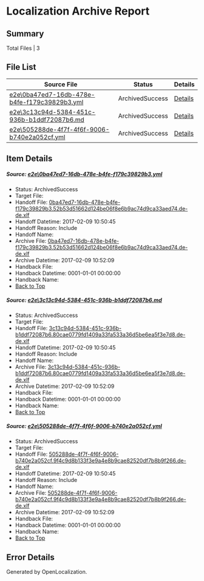 # <a name='report-top'></a> Localization Archive Report

## Summary
 Total Files | 3

## File List
 Source File | Status | Details 
 ----------- | ------ | ------- 
 [e2e\0ba47ed7-16db-478e-b4fe-f179c39829b3.yml](https://github.com/OpenLocalizationTestOrg/ol-test0/blob/1fd0f1710ff97336acd3d89ade47976ff62a37df/e2e/0ba47ed7-16db-478e-b4fe-f179c39829b3.yml) | ArchivedSuccess | [Details](#5620d03b4ee4f95943b9d459ce812e36d170ebcd1)
 [e2e\3c13c94d-5384-451c-936b-b1ddf72087b6.md](https://github.com/OpenLocalizationTestOrg/ol-test0/blob/1fd0f1710ff97336acd3d89ade47976ff62a37df/e2e/3c13c94d-5384-451c-936b-b1ddf72087b6.md) | ArchivedSuccess | [Details](#757c53a9b6da17303ca8cef06212e77ff9f4a3a72)
 [e2e\505288de-4f7f-4f6f-9006-b740e2a052cf.yml](https://github.com/OpenLocalizationTestOrg/ol-test0/blob/1fd0f1710ff97336acd3d89ade47976ff62a37df/e2e/505288de-4f7f-4f6f-9006-b740e2a052cf.yml) | ArchivedSuccess | [Details](#04bd3a88e9cde4547ea090f8be00e722ff2743343)

## Item Details
##### <a name='5620d03b4ee4f95943b9d459ce812e36d170ebcd1'></a> Source: [e2e\0ba47ed7-16db-478e-b4fe-f179c39829b3.yml](https://github.com/OpenLocalizationTestOrg/ol-test0/blob/1fd0f1710ff97336acd3d89ade47976ff62a37df/e2e/0ba47ed7-16db-478e-b4fe-f179c39829b3.yml)
* Status: ArchivedSuccess
* Target File: 
* Handoff File: [0ba47ed7-16db-478e-b4fe-f179c39829b3.52b53d51662d124be06f8e6b9ac74d9ca33aed74.de-de.xlf](https://github.com/OpenLocalizationTestOrg/ol-test0-handoff/blob/b7339fc47e95ff6d403e25dd6cec52a0d5268845/ol-handoff/OpenLocalizationTestOrg/ol-test0-dede/shujia/ht/0ba47ed7-16db-478e-b4fe-f179c39829b3.52b53d51662d124be06f8e6b9ac74d9ca33aed74.de-de.xlf)
* Handoff Datetime: 2017-02-09 10:50:45
* Handoff Reason: Include
* Handoff Name: 
* Archive File: [0ba47ed7-16db-478e-b4fe-f179c39829b3.52b53d51662d124be06f8e6b9ac74d9ca33aed74.de-de.xlf](https://github.com/OpenLocalizationTestOrg/ol-test0-handoff/blob/74182aeeb41243c189c2a49fca3fc794bb1e20b6/ol-archive/OpenLocalizationTestOrg/ol-test0-dede/shujia/ht/0ba47ed7-16db-478e-b4fe-f179c39829b3.52b53d51662d124be06f8e6b9ac74d9ca33aed74.de-de.xlf)
* Archive Datetime: 2017-02-09 10:52:09
* Handback File: 
* Handback Datetime: 0001-01-01 00:00:00
* Handback Name: 
* [Back to Top](#report-top)

##### <a name='757c53a9b6da17303ca8cef06212e77ff9f4a3a72'></a> Source: [e2e\3c13c94d-5384-451c-936b-b1ddf72087b6.md](https://github.com/OpenLocalizationTestOrg/ol-test0/blob/1fd0f1710ff97336acd3d89ade47976ff62a37df/e2e/3c13c94d-5384-451c-936b-b1ddf72087b6.md)
* Status: ArchivedSuccess
* Target File: 
* Handoff File: [3c13c94d-5384-451c-936b-b1ddf72087b6.80cae0779fd1409a33fa533a36d5be6ea5f3e7d8.de-de.xlf](https://github.com/OpenLocalizationTestOrg/ol-test0-handoff/blob/b7339fc47e95ff6d403e25dd6cec52a0d5268845/ol-handoff/OpenLocalizationTestOrg/ol-test0-dede/shujia/ht/3c13c94d-5384-451c-936b-b1ddf72087b6.80cae0779fd1409a33fa533a36d5be6ea5f3e7d8.de-de.xlf)
* Handoff Datetime: 2017-02-09 10:50:45
* Handoff Reason: Include
* Handoff Name: 
* Archive File: [3c13c94d-5384-451c-936b-b1ddf72087b6.80cae0779fd1409a33fa533a36d5be6ea5f3e7d8.de-de.xlf](https://github.com/OpenLocalizationTestOrg/ol-test0-handoff/blob/74182aeeb41243c189c2a49fca3fc794bb1e20b6/ol-archive/OpenLocalizationTestOrg/ol-test0-dede/shujia/ht/3c13c94d-5384-451c-936b-b1ddf72087b6.80cae0779fd1409a33fa533a36d5be6ea5f3e7d8.de-de.xlf)
* Archive Datetime: 2017-02-09 10:52:09
* Handback File: 
* Handback Datetime: 0001-01-01 00:00:00
* Handback Name: 
* [Back to Top](#report-top)

##### <a name='04bd3a88e9cde4547ea090f8be00e722ff2743343'></a> Source: [e2e\505288de-4f7f-4f6f-9006-b740e2a052cf.yml](https://github.com/OpenLocalizationTestOrg/ol-test0/blob/1fd0f1710ff97336acd3d89ade47976ff62a37df/e2e/505288de-4f7f-4f6f-9006-b740e2a052cf.yml)
* Status: ArchivedSuccess
* Target File: 
* Handoff File: [505288de-4f7f-4f6f-9006-b740e2a052cf.9f4c9d8b133f3e9a4e8b9cae82520df7b8b9f266.de-de.xlf](https://github.com/OpenLocalizationTestOrg/ol-test0-handoff/blob/b7339fc47e95ff6d403e25dd6cec52a0d5268845/ol-handoff/OpenLocalizationTestOrg/ol-test0-dede/shujia/ht/505288de-4f7f-4f6f-9006-b740e2a052cf.9f4c9d8b133f3e9a4e8b9cae82520df7b8b9f266.de-de.xlf)
* Handoff Datetime: 2017-02-09 10:50:45
* Handoff Reason: Include
* Handoff Name: 
* Archive File: [505288de-4f7f-4f6f-9006-b740e2a052cf.9f4c9d8b133f3e9a4e8b9cae82520df7b8b9f266.de-de.xlf](https://github.com/OpenLocalizationTestOrg/ol-test0-handoff/blob/74182aeeb41243c189c2a49fca3fc794bb1e20b6/ol-archive/OpenLocalizationTestOrg/ol-test0-dede/shujia/ht/505288de-4f7f-4f6f-9006-b740e2a052cf.9f4c9d8b133f3e9a4e8b9cae82520df7b8b9f266.de-de.xlf)
* Archive Datetime: 2017-02-09 10:52:09
* Handback File: 
* Handback Datetime: 0001-01-01 00:00:00
* Handback Name: 
* [Back to Top](#report-top)


## Error Details

Generated by OpenLocalization.
